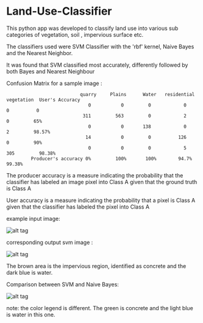 # Land-Use-Classifier

This python app was developed to classify land use into various sub categories of vegetation, soil , impervious surface etc. 

The classifiers used were SVM Classifier with the 'rbf' kernel, Naive Bayes and the Nearest Neighbor.

It was found that SVM classified most accurately, differently followed by both Bayes and Nearest Neighbour

Confusion Matrix for a sample image : 

                               quarry     Plains      Water   residential  vegetation  User's Accuracy
                                  0           0         0            0            0          0
                                311         563         0            2            0         65%
                                  0           0       138            0            2         98.57%
                                 14           0         0          126            0         90%
                                  0           0         0            5          305         98.38%
             Producer's accuracy 0%         100%       100%        94.7%      99.38%
             
  The producer accuracy is a measure indicating the probability that the classifier has labeled an image pixel into Class A given that the ground truth is Class A

  User accuracy is a measure indicating the probability that a pixel is Class A given that the classifier has labeled the pixel into Class A
  
  example input image:
  
  ![alt tag](/landsatpune.png)

  corresponding output svm image :
  
  ![alt tag](/svmresult.png)
  
  The brown area is the impervious region, identified as concrete and the dark blue is water. 
  
  Comparison between SVM and Naive Bayes:
  
  ![alt tag](/compare.png)
  
  note: the color legend is different. The green is concrete and the light blue is water in this one.
